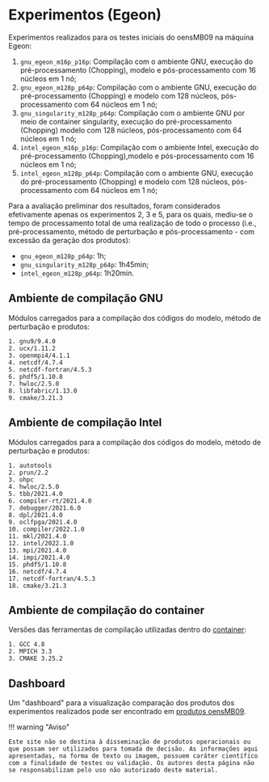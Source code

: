 # Experimentos (Egeon)

Experimentos realizados para os testes iniciais do oensMB09 na máquina Egeon:

1. `gnu_egeon_m16p_p16p`: Compilação com o ambiente GNU, execução do pré-processamento (Chopping), modelo e pós-processamento com 16 núcleos em 1 nó;
2. `gnu_egeon_m128p_p64p`: Compilação com o ambiente GNU, execução do pré-processamento (Chopping) e modelo com 128 núcleos, pós-processamento com 64 núcleos em 1 nó;
3. `gnu_singularity_m128p_p64p`: Compilação com o ambiente GNU por meio de container singularity, execução do pré-processamento (Chopping) modelo com 128 núcleos, pós-processamento com 64 núcleos em 1 nó;
4. `intel_egeon_m16p_p16p`: Compilação com o ambiente Intel, execução do pré-processamento (Chopping),modelo e pós-processamento com 16 núcleos em 1 nó;
5. `intel_egeon_m128p_p64p`: Compilação com o ambiente GNU, execução do pré-processamento (Chopping) e modelo com 128 núcleos, pós-processamento com 64 núcleos em 1 nó;

Para a avaliação preliminar dos resultados, foram considerados efetivamente apenas os experimentos 2, 3 e 5, para os quais, mediu-se o tempo de processamento total de uma realização de todo o processo (i.e., pré-processamento, método de perturbação e pós-processamento - com excessão da geração dos produtos):

* `gnu_egeon_m128p_p64p`: 1h;
* `gnu_singularity_m128p_p64p`: 1h45min;
* `intel_egeon_m128p_p64p`: 1h20min.

## Ambiente de compilação GNU

Módulos carregados para a compilação dos códigos do modelo, método de perturbação e produtos:

```
1. gnu9/9.4.0
2. ucx/1.11.2
3. openmpi4/4.1.1
4. netcdf/4.7.4
5. netcdf-fortran/4.5.3
6. phdf5/1.10.8
7. hwloc/2.5.0   
8. libfabric/1.13.0
9. cmake/3.21.3
```

## Ambiente de compilação Intel

Módulos carregados para a compilação dos códigos do modelo, método de perturbação e produtos:

```
1. autotools 
2. prun/2.2  
3. ohpc     
4. hwloc/2.5.0 
5. tbb/2021.4.0           
6. compiler-rt/2021.4.0
7. debugger/2021.6.0
8. dpl/2021.4.0 
9. oclfpga/2021.4.0
10. compiler/2022.1.0  
11. mkl/2021.4.0
12. intel/2022.1.0
13. mpi/2021.4.0
14. impi/2021.4.0  
15. phdf5/1.10.8
16. netcdf/4.7.4 
17. netcdf-fortran/4.5.3
18. cmake/3.21.3
```

## Ambiente de compilação do container

 Versões das ferramentas de compilação utilizadas dentro do [container](https://github.com/GAD-DIMNT-CPTEC/Containers/blob/main/oensMB09_BAM_V1.2.1_Env_XC50-Ubuntu-18.04_gcc-4.8.5_mpich-3.3_v0.2.def):

```
1. GCC 4.8
2. MPICH 3.3
3. CMAKE 3.25.2
```

## Dashboard

Um "dashboard" para a visualização comparação dos produtos dos experimentos realizados pode ser encontrado em [produtos oensMB09](https://gad-dimnt-cptec.github.io/oensMB09/produtos_oensMB09.html).

!!! warning "Aviso"

    Este site não se destina à disseminação de produtos operacionais ou que possam ser utilizados para tomada de decisão. As informações aqui apresentadas, na forma de texto ou imagem, possuem caráter científico com a finalidade de testes ou validação. Os autores desta página não se responsabilizam pelo uso não autorizado deste material.

